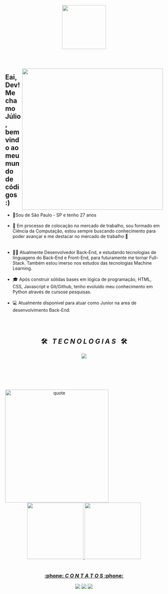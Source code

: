 <div align = "center">
  <img height = "140px" src = "https://user-images.githubusercontent.com/92947069/183311882-d6cec5b0-18e8-48cf-a551-098f295fbce5.gif" >
</div>

<br><br>

<img align = "right" width = "450px"  src = "[https://melhoreseusresultados.com.br/wp-content/uploads/2023/06/giphy-21.gif]">
<!--FIM cabeçalho HELLO WORD-->

<!--inicio descrição-->
## Eai, Dev! Me chamo Júlio, bem vindo ao meu mundo de códigos :)

<ul align="left">
<li>📍Sou de São Paulo - SP e tenho 27 anos </li>
<br>
<li>🚀 Em processo de colocação no mercado de trabalho, sou formado em Ciência da Computação, estou sempre buscando conhecimento para poder avançar e me destacar no mercado de trabalho 🚀</li><br>
<br>
<li>👩‍💻 Atualmente Desenvolvedor Back-End, e estudando tecnologias de linguagens do Back-End e Front-End, para futuramente me tornar Full-Stack. Também estou imerso nos estudos das tecnologias Machine Learning. </li>
<br>
<li>🎓 Após construir sólidas bases em lógica de programação, HTML, CSS, Javascript e Git/Github, tenho evoluido meu conhecimento em Python através de cursose pesquisas. </li>
<br>
<li>💻 Atualmente disponivel para atuar como Junior na area de desenvolvimento Back-End. </li>
</ul>
<br>
<!--FIM descrição-->

<!--INICIO Tecnologias-->
<br>
<h2 align="center">🛠️&ensp; <i>T E C N O L O G I A S</i> &ensp;🛠️</h2>
<p align="center">
  <a href="https://skillicons.dev">
    <img src="https://skillicons.dev/icons?i=git,github,html,css,js,react,nodejs,linux,kubernetes,docker,aws" />
  </a>
</p>
<br><br><br><br><br>
<div align="center">
  <img align="left" height="360px" width="330px" alt="quote"  src = "https://i.pinimg.com/originals/e3/f8/d1/e3f8d1ec363edf1f9e4372198aeeaba2.gif">
  <a href="https://github.com/leticiamlbarros">
  <img height="180em" src="https://github-readme-stats.vercel.app/api?username=leticialmbarros&show_icons=true&theme=dark&include_all_commits=true&count_private=true"/>
  <img height="180em" src="https://github-readme-stats.vercel.app/api/top-langs/?username=leticialmbarros&layout=compact&langs_count=7&theme=dark"/>
</div>
<br>
<!--Contatos-->
<h3 align="center">:phone: <i>C O N T A T O S</i> :phone:</h2>
<div align="center">
<a href="https://instagram.com/juliiobrown" target="_blank"><img src="https://img.shields.io/badge/-Instagram-%23E4405F?style=for-the-badge&logo=instagram&logoColor=white" target="_blank"></a>
<a href = "mailto:jc.spc2017@gmail.com"><img src="https://img.shields.io/badge/-Gmail-%23333?style=for-the-badge&logo=gmail&logoColor=white" target="_blank"></a>
<a href="[https://www.linkedin.com/in/júlio-césar-dos-santos-1436a4294/]" target="_blank"><img src="https://img.shields.io/badge/-LinkedIn-%230077B5?style=for-the-badge&logo=linkedin&logoColor=white" target="_blank"></a>
</div>
